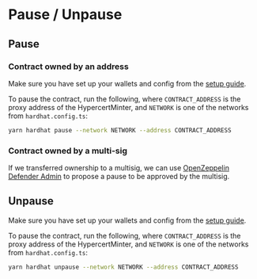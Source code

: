 # Pause / Unpause

## Pause

### Contract owned by an address

Make sure you have set up your wallets and config from the [setup guide](./setup.md).

To pause the contract, run the following, where `CONTRACT_ADDRESS` is the proxy address of the HypercertMinter, and `NETWORK` is one of the networks from `hardhat.config.ts`:

```sh
yarn hardhat pause --network NETWORK --address CONTRACT_ADDRESS
```

### Contract owned by a multi-sig

If we transferred ownership to a multisig, we can use
[OpenZeppelin Defender Admin](https://defender.openzeppelin.com/#/admin)
to propose a pause to be approved by the multisig.

## Unpause

Make sure you have set up your wallets and config from the [setup guide](./setup.md).

To pause the contract, run the following, where `CONTRACT_ADDRESS` is the proxy address of the HypercertMinter, and `NETWORK` is one of the networks from `hardhat.config.ts`:

```sh
yarn hardhat unpause --network NETWORK --address CONTRACT_ADDRESS
```
